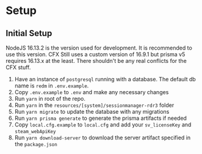 # Setup

## Initial Setup

NodeJS 16.13.2 is the version used for development. It is recommended to use this version. CFX Still uses a custom version of 16.9.1 but prisma v5 requires 16.13.x at the least. There shouldn't be any real conflicts for the CFX stuff.

1. Have an instance of `postgresql` running with a database. The default db name is `redm` in `.env.example`.
2. Copy `.env.example` to `.env` and make any necessary changes
3. Run `yarn` in root of the repo.
4. Run `yarn` in the `resources/[system]/sessionmanager-rdr3` folder
5. Run `yarn migrate` to update the database with any migrations
6. Run `yarn prisma generate` to generate the prisma artifacts if needed
7. Copy `local.cfg.example` to `local.cfg` and add your `sv_licenseKey` and `steam_webApiKey`
8. Run `yarn download-server` to download the server artifact specified in the `package.json`
